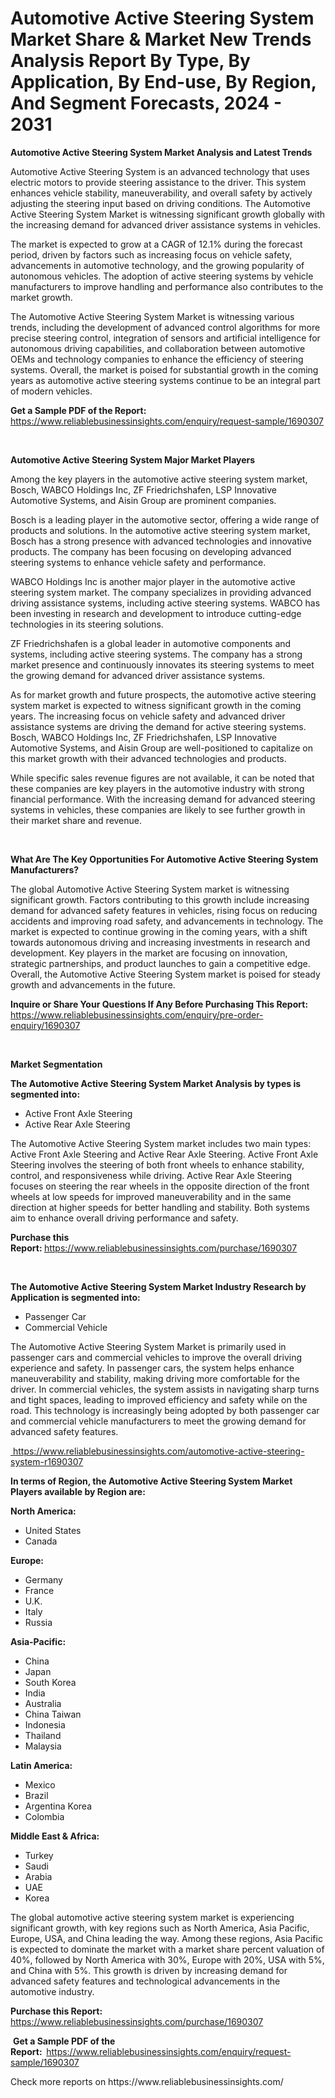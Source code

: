 <p><h1>Automotive Active Steering System Market Share & Market New Trends Analysis Report By Type, By Application, By End-use, By Region, And Segment Forecasts, 2024 - 2031</h1></p><p><strong>Automotive Active Steering System Market Analysis and Latest Trends</strong></p>
<p><p>Automotive Active Steering System is an advanced technology that uses electric motors to provide steering assistance to the driver. This system enhances vehicle stability, maneuverability, and overall safety by actively adjusting the steering input based on driving conditions. The Automotive Active Steering System Market is witnessing significant growth globally with the increasing demand for advanced driver assistance systems in vehicles.</p><p>The market is expected to grow at a CAGR of 12.1% during the forecast period, driven by factors such as increasing focus on vehicle safety, advancements in automotive technology, and the growing popularity of autonomous vehicles. The adoption of active steering systems by vehicle manufacturers to improve handling and performance also contributes to the market growth.</p><p>The Automotive Active Steering System Market is witnessing various trends, including the development of advanced control algorithms for more precise steering control, integration of sensors and artificial intelligence for autonomous driving capabilities, and collaboration between automotive OEMs and technology companies to enhance the efficiency of steering systems. Overall, the market is poised for substantial growth in the coming years as automotive active steering systems continue to be an integral part of modern vehicles.</p></p>
<p><strong>Get a Sample PDF of the Report:&nbsp;</strong> <a href="https://www.reliablebusinessinsights.com/enquiry/request-sample/1690307">https://www.reliablebusinessinsights.com/enquiry/request-sample/1690307</a></p>
<p>&nbsp;</p>
<p><strong>Automotive Active Steering System Major Market Players</strong></p>
<p><p>Among the key players in the automotive active steering system market, Bosch, WABCO Holdings Inc, ZF Friedrichshafen, LSP Innovative Automotive Systems, and Aisin Group are prominent companies. </p><p>Bosch is a leading player in the automotive sector, offering a wide range of products and solutions. In the automotive active steering system market, Bosch has a strong presence with advanced technologies and innovative products. The company has been focusing on developing advanced steering systems to enhance vehicle safety and performance.</p><p>WABCO Holdings Inc is another major player in the automotive active steering system market. The company specializes in providing advanced driving assistance systems, including active steering systems. WABCO has been investing in research and development to introduce cutting-edge technologies in its steering solutions.</p><p>ZF Friedrichshafen is a global leader in automotive components and systems, including active steering systems. The company has a strong market presence and continuously innovates its steering systems to meet the growing demand for advanced driver assistance systems.</p><p>As for market growth and future prospects, the automotive active steering system market is expected to witness significant growth in the coming years. The increasing focus on vehicle safety and advanced driver assistance systems are driving the demand for active steering systems. Bosch, WABCO Holdings Inc, ZF Friedrichshafen, LSP Innovative Automotive Systems, and Aisin Group are well-positioned to capitalize on this market growth with their advanced technologies and products.</p><p>While specific sales revenue figures are not available, it can be noted that these companies are key players in the automotive industry with strong financial performance. With the increasing demand for advanced steering systems in vehicles, these companies are likely to see further growth in their market share and revenue.</p></p>
<p>&nbsp;</p>
<p><strong>What Are The Key Opportunities For Automotive Active Steering System Manufacturers?</strong></p>
<p><p>The global Automotive Active Steering System market is witnessing significant growth. Factors contributing to this growth include increasing demand for advanced safety features in vehicles, rising focus on reducing accidents and improving road safety, and advancements in technology. The market is expected to continue growing in the coming years, with a shift towards autonomous driving and increasing investments in research and development. Key players in the market are focusing on innovation, strategic partnerships, and product launches to gain a competitive edge. Overall, the Automotive Active Steering System market is poised for steady growth and advancements in the future.</p></p>
<p><strong>Inquire or Share Your Questions If Any Before Purchasing This Report:</strong> <a href="https://www.reliablebusinessinsights.com/enquiry/pre-order-enquiry/1690307">https://www.reliablebusinessinsights.com/enquiry/pre-order-enquiry/1690307</a></p>
<p>&nbsp;</p>
<p><strong>Market Segmentation</strong></p>
<p><strong>The Automotive Active Steering System Market Analysis by types is segmented into:</strong></p>
<p><ul><li>Active Front Axle Steering</li><li>Active Rear Axle Steering</li></ul></p>
<p><p>The Automotive Active Steering System market includes two main types: Active Front Axle Steering and Active Rear Axle Steering. Active Front Axle Steering involves the steering of both front wheels to enhance stability, control, and responsiveness while driving. Active Rear Axle Steering focuses on steering the rear wheels in the opposite direction of the front wheels at low speeds for improved maneuverability and in the same direction at higher speeds for better handling and stability. Both systems aim to enhance overall driving performance and safety.</p></p>
<p><strong>Purchase this Report:&nbsp;</strong><a href="https://www.reliablebusinessinsights.com/purchase/1690307">https://www.reliablebusinessinsights.com/purchase/1690307</a></p>
<p>&nbsp;</p>
<p><strong>The Automotive Active Steering System Market Industry Research by Application is segmented into:</strong></p>
<p><ul><li>Passenger Car</li><li>Commercial Vehicle</li></ul></p>
<p><p>The Automotive Active Steering System Market is primarily used in passenger cars and commercial vehicles to improve the overall driving experience and safety. In passenger cars, the system helps enhance maneuverability and stability, making driving more comfortable for the driver. In commercial vehicles, the system assists in navigating sharp turns and tight spaces, leading to improved efficiency and safety while on the road. This technology is increasingly being adopted by both passenger car and commercial vehicle manufacturers to meet the growing demand for advanced safety features.</p></p>
<p><a href="https://www.reliablebusinessinsights.com/automotive-active-steering-system-r1690307">&nbsp;https://www.reliablebusinessinsights.com/automotive-active-steering-system-r1690307</a></p>
<p><strong>In terms of Region, the Automotive Active Steering System Market Players available by Region are:</strong></p>
<p>
    <p> <strong> North America: </strong>
        <ul>
            <li>United States</li>
            <li>Canada</li>
        </ul>
        </p> 
    <p> <strong> Europe: </strong>
        <ul>
            <li>Germany</li>
            <li>France</li>
            <li>U.K.</li>
            <li>Italy</li>
            <li>Russia</li>
        </ul>
        </p> 
    <p> <strong> Asia-Pacific: </strong>
        <ul>
            <li>China</li>
            <li>Japan</li>
            <li>South Korea</li>
            <li>India</li>
            <li>Australia</li>
            <li>China Taiwan</li>
            <li>Indonesia</li>
            <li>Thailand</li>
            <li>Malaysia</li>
        </ul>
        </p> 
    <p> <strong> Latin America: </strong>
        <ul>
            <li>Mexico</li>
            <li>Brazil</li>
            <li>Argentina Korea</li>
            <li>Colombia</li>
        </ul>
        </p> 
    <p> <strong> Middle East & Africa: </strong>
        <ul>
            <li>Turkey</li>
            <li>Saudi</li>
            <li>Arabia</li>
            <li>UAE</li>
            <li>Korea</li>
        </ul>
    </p>
    </p>
<p><p>The global automotive active steering system market is experiencing significant growth, with key regions such as North America, Asia Pacific, Europe, USA, and China leading the way. Among these regions, Asia Pacific is expected to dominate the market with a market share percent valuation of 40%, followed by North America with 30%, Europe with 20%, USA with 5%, and China with 5%. This growth is driven by increasing demand for advanced safety features and technological advancements in the automotive industry.</p></p>
<p><strong>Purchase this Report: </strong><a href="https://www.reliablebusinessinsights.com/purchase/1690307">https://www.reliablebusinessinsights.com/purchase/1690307</a></p>
<p>&nbsp;<strong>Get a Sample PDF of the Report:&nbsp;&nbsp;</strong><a href="https://www.reliablebusinessinsights.com/enquiry/request-sample/1690307">https://www.reliablebusinessinsights.com/enquiry/request-sample/1690307</a></p>
<p><strong></strong></p>
<p>Check more reports on https://www.reliablebusinessinsights.com/</p>
